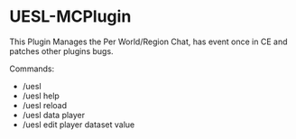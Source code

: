 # UESL-MCPlugin
This Plugin Manages the Per World/Region Chat, has event once in CE and patches other plugins bugs.

Commands:
- /uesl
- /uesl help
- /uesl reload
- /uesl data player
- /uesl edit player dataset value

